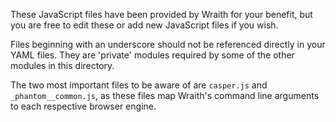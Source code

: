 These JavaScript files have been provided by Wraith for your benefit, but you are free to edit these or add new JavaScript files if you wish.

Files beginning with an underscore should not be referenced directly in your YAML files. They are 'private' modules required by some of the other modules in this directory.

The two most important files to be aware of are `casper.js` and `_phantom__common.js`, as these files map Wraith's command line arguments to each respective browser engine.
